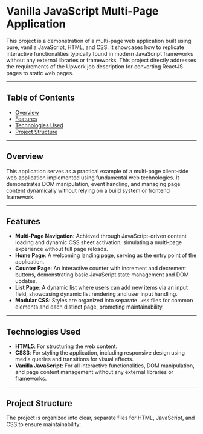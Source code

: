 # Vanilla JavaScript Multi-Page Application

This project is a demonstration of a multi-page web application built using pure, vanilla JavaScript, HTML, and CSS. It showcases how to replicate interactive functionalities typically found in modern JavaScript frameworks without any external libraries or frameworks. This project directly addresses the requirements of the Upwork job description for converting ReactJS pages to static web pages.

---

## Table of Contents

- [Overview](#overview)
- [Features](#features)
- [Technologies Used](#technologies-used)
- [Project Structure](#project-structure)

---

## Overview

This application serves as a practical example of a multi-page client-side web application implemented using fundamental web technologies. It demonstrates DOM manipulation, event handling, and managing page content dynamically without relying on a build system or frontend framework.

---

## Features

- **Multi-Page Navigation**: Achieved through JavaScript-driven content loading and dynamic CSS sheet activation, simulating a multi-page experience without full page reloads.
- **Home Page**: A welcoming landing page, serving as the entry point of the application.
- **Counter Page**: An interactive counter with increment and decrement buttons, demonstrating basic JavaScript state management and DOM updates.
- **List Page**: A dynamic list where users can add new items via an input field, showcasing dynamic list rendering and user input handling.
- **Modular CSS**: Styles are organized into separate `.css` files for common elements and each distinct page, promoting maintainability.

---

## Technologies Used

- **HTML5**: For structuring the web content.
- **CSS3**: For styling the application, including responsive design using media queries and transitions for visual effects.
- **Vanilla JavaScript**: For all interactive functionalities, DOM manipulation, and page content management without any external libraries or frameworks.

---

## Project Structure

The project is organized into clear, separate files for HTML, JavaScript, and CSS to ensure maintainability:
